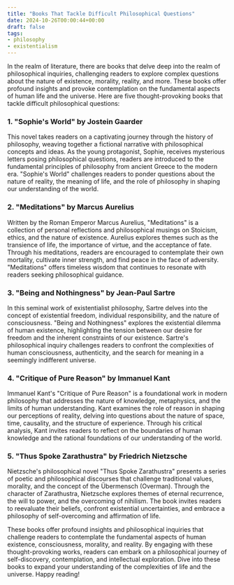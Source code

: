 ```yaml
---
title: "Books That Tackle Difficult Philosophical Questions"
date: 2024-10-26T00:00:44+00:00
draft: false
tags:
- philosophy
- existentialism
---
```


In the realm of literature, there are books that delve deep into the realm of philosophical inquiries, challenging readers to explore complex questions about the nature of existence, morality, reality, and more. These books offer profound insights and provoke contemplation on the fundamental aspects of human life and the universe. Here are five thought-provoking books that tackle difficult philosophical questions:

### 1. "Sophie's World" by Jostein Gaarder

This novel takes readers on a captivating journey through the history of philosophy, weaving together a fictional narrative with philosophical concepts and ideas. As the young protagonist, Sophie, receives mysterious letters posing philosophical questions, readers are introduced to the fundamental principles of philosophy from ancient Greece to the modern era. "Sophie's World" challenges readers to ponder questions about the nature of reality, the meaning of life, and the role of philosophy in shaping our understanding of the world.

### 2. "Meditations" by Marcus Aurelius

Written by the Roman Emperor Marcus Aurelius, "Meditations" is a collection of personal reflections and philosophical musings on Stoicism, ethics, and the nature of existence. Aurelius explores themes such as the transience of life, the importance of virtue, and the acceptance of fate. Through his meditations, readers are encouraged to contemplate their own mortality, cultivate inner strength, and find peace in the face of adversity. "Meditations" offers timeless wisdom that continues to resonate with readers seeking philosophical guidance.

### 3. "Being and Nothingness" by Jean-Paul Sartre

In this seminal work of existentialist philosophy, Sartre delves into the concept of existential freedom, individual responsibility, and the nature of consciousness. "Being and Nothingness" explores the existential dilemma of human existence, highlighting the tension between our desire for freedom and the inherent constraints of our existence. Sartre's philosophical inquiry challenges readers to confront the complexities of human consciousness, authenticity, and the search for meaning in a seemingly indifferent universe.

### 4. "Critique of Pure Reason" by Immanuel Kant

Immanuel Kant's "Critique of Pure Reason" is a foundational work in modern philosophy that addresses the nature of knowledge, metaphysics, and the limits of human understanding. Kant examines the role of reason in shaping our perceptions of reality, delving into questions about the nature of space, time, causality, and the structure of experience. Through his critical analysis, Kant invites readers to reflect on the boundaries of human knowledge and the rational foundations of our understanding of the world.

### 5. "Thus Spoke Zarathustra" by Friedrich Nietzsche

Nietzsche's philosophical novel "Thus Spoke Zarathustra" presents a series of poetic and philosophical discourses that challenge traditional values, morality, and the concept of the Übermensch (Overman). Through the character of Zarathustra, Nietzsche explores themes of eternal recurrence, the will to power, and the overcoming of nihilism. The book invites readers to reevaluate their beliefs, confront existential uncertainties, and embrace a philosophy of self-overcoming and affirmation of life.

These books offer profound insights and philosophical inquiries that challenge readers to contemplate the fundamental aspects of human existence, consciousness, morality, and reality. By engaging with these thought-provoking works, readers can embark on a philosophical journey of self-discovery, contemplation, and intellectual exploration. Dive into these books to expand your understanding of the complexities of life and the universe. Happy reading!